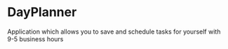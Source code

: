 # DayPlanner
Application which allows you to save and schedule tasks for yourself with 9-5 business hours

